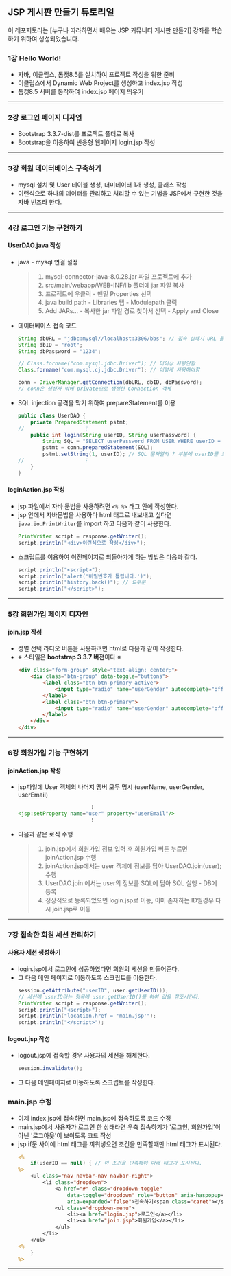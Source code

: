 ## JSP 게시판 만들기 튜토리얼
이 레포지토리는 [누구나 따라하면서 배우는 JSP 커뮤니티 게시판 만들기] 강좌를 학습하기 위하여 생성되었습니다.

### 1강  Hello World!
- 자바, 이클립스, 톰캣8.5를 설치하여 프로젝트 작성을 위한 준비
- 이클립스에서 Dynamic Web Project를 생성하고 index.jsp 작성
- 톰캣8.5 서버를 동작하여 index.jsp 페이지 띄우기

---

### 2강  로그인 페이지 디자인
- Bootstrap 3.3.7-dist를 프로젝트 폴더로 복사
- Bootstrap을 이용하여 반응형 웹페이지 login.jsp 작성

---

### 3강  회원 데이터베이스 구축하기
- mysql 설치 및 User 테이블 생성, 더미데이터 1개 생성, 클래스 작성
- 이런식으로 하나의 데이터를 관리하고 처리할 수 있는 기법을 JSP에서 구현한 것을 자바 빈즈라 한다.

---

### 4강  로그인 기능 구현하기
#### UserDAO.java 작성
- java - mysql 연결 설정
    > 1. mysql-connector-java-8.0.28.jar 파일 프로젝트에 추가
    > 2. src/main/webapp/WEB-INF/lib 폴더에 jar 파일 복사
    > 3. 프로젝트에 우클릭 - 맨밑 Properties 선택
    > 4. java build path - Libraries 탭 - Modulepath 클릭
    > 5. Add JARs... - 복사한 jar 파일 경로 찾아서 선택 - Apply and Close
- 데이터베이스 접속 코드
    ```java
    String dbURL = "jdbc:mysql//localhost:3306/bbs"; // 접속 실패시 URL 틀리지 않았는지 확인 할 것
    String dbID = "root";
    String dbPassword = "1234"; 

    // Class.forname("com.mysql.jdbc.Driver"); // 더이상 사용안함
    Class.forname("com.mysql.cj.jdbc.Driver"); // 이렇게 사용해야함

    conn = DriverManager.getConnection(dbURL, dbID, dbPassword);
    // conn은 생성자 밖에 private으로 생성한 Connection 객체
    ```
- SQL injection 공격을 막기 위하여 prepareStatement를 이용
    ```java
    public class UserDAO {
        private PreparedStatement pstmt;
    //                    ⁝
        public int login(String userID, String userPassword) {
            String SQL = "SELECT userPassword FROM USER WHERE userID = ?";
            pstmt = conn.preparedStatement(SQL);
            pstmt.setString(1, userID); // SQL 문자열의 ? 부분에 userID를 포함시켜줌
    //                    ⁝
        }
    }
    ```

#### loginAction.jsp 작성
- jsp 파일에서 자바 문법을 사용하려면 `<% %>` 태그 안에 작성한다.
- jsp 안에서 자바문법을 사용하다 html 태그로 내보내고 싶다면 `java.io.PrintWriter`를 import 하고 다음과 같이 사용한다. 
    ```java
    PrintWriter script = response.getWriter();
    script.println("<div>이런식으로 작성</div>");
    ```
- 스크립트를 이용하여 이전페이지로 되돌아가게 하는 방법은 다음과 같다.
    ```java
    script.println("<script>");
    script.println("alert('비밀번호가 틀립니다.')");
    script.println("history.back()"); // 요부분
    script.println("</script>");
    ```

---

### 5강 회원가입 페이지 디자인
#### join.jsp 작성
- 성별 선택 라디오 버튼을 사용하려면 html로 다음과 같이 작성한다.
- ※ 스타일은 <b>bootstrap 3.3.7 버전</b>이다 ※
    ```html
    <div class="form-group" style="text-align: center;">
        <div class="btn-group" data-toggle="buttons">
            <label class="btn btn-primary active">
                <input type="radio" name="userGender" autocomplete="off" value="남자" checked>남자
            </label>
            <label class="btn btn-primary">
                <input type="radio" name="userGender" autocomplete="off" value="여자" >여자
            </label>
        </div>
    </div>
    ```

---

### 6강 회원가입 기능 구현하기
#### joinAction.jsp 작성
-  jsp파일에 User 객체의 나머지 멤버 모두 명시 (userName, userGender, userEmail)
    ```jsp
                            ⁝
    <jsp:setProperty name="user" property="userEmail"/>
                            ⁝
    ```
- 다음과 같은 로직 수행
    > 1. join.jsp에서 회원가입 정보 입력 후 회원가입 버튼 누르면 joinAction.jsp 수행
    > 2. joinAction.jsp에서는 user 객체에 정보를 담아 UserDAO.join(user); 수행
    > 3. UserDAO.join 에서는 user의 정보를 SQL에 담아 SQL 실행 - DB에 등록
    > 4. 정상적으로 등록되었으면 login.jsp로 이동, 이미 존재하는 ID일경우 다시 join.jsp로 이동

---

### 7강 접속한 회원 세션 관리하기
#### 사용자 세션 생성하기
- login.jsp에서 로그인에 성공하였다면 회원의 세션을 만들어준다.
- 그 다음 메인 페이지로 이동하도록 스크립트를 이용한다.
    ```java
    session.getAttribute("userID", user.getUserID()); 
    // 세션에 userID라는 항목에 user.getUserID()를 하여 값을 참조시킨다.
    PrintWriter script = response.getWriter();
    script.println("<script>");
    script.println("location.href = 'main.jsp'");
    script.println("</script>");
    ```

#### logout.jsp 작성
- logout.jsp에 접속할 경우 사용자의 세션을 해제한다.
    ```java
    session.invalidate();
    ```
- 그 다음 메인페이지로 이동하도록 스크립트를 작성한다.

### main.jsp 수정
- 이제 index.jsp에 접속하면 main.jsp에 접속하도록 코드 수정
- main.jsp에서 사용자가 로그인 한 상태라면 우측 접속하기가 '로그인, 회원가입'이 아닌 '로그아웃'이 보이도록 코드 작성
- jsp if문 사이에 html 태그를 끼워넣으면 조건을 만족할때만 html 태그가 표시된다.
    ```jsp
    <%
        if(userID == null) { // 이 조건을 만족해야 아래 태그가 표시된다.	
	%>
        <ul class="nav navbar-nav navbar-right">
            <li class="dropdown">
                <a href="#" class="dropdown-toggle"
                    data-toggle="dropdown" role="button" aria-haspopup="true"
                    aria-expanded="false">접속하기<span class="caret"></span></a>
                <ul class="dropdown-menu">
                    <li><a href="login.jsp">로그인</a></li>
                    <li><a href="join.jsp">회원가입</a></li>
                </ul>
            </li>
        </ul>
    <%
        }
    %>
    ```

---
